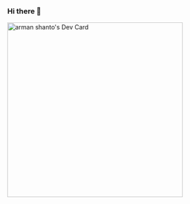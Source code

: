 ### Hi there 👋

<!-- 
**MD-ARMAN-Shanto/MD-ARMAN-Shanto** is a ✨ _special_ ✨ repository because its `README.md` (this file) appears on your GitHub profile.

Here are some ideas to get you started:

- 🔭 I’m currently working on UCB Fintech...
- 🌱 I’m currently learning ...
- 👯 I’m looking to collaborate on ...
- 🤔 I’m looking for help with ...
- 💬 Ask me about ...
- 📫 How to reach me: ...
- 😄 Pronouns: ...
- ⚡ Fun fact: ...
 -->


<a href="https://app.daily.dev/arman_shanto"><img src="https://api.daily.dev/devcards/3036ec0d872e442ea1269eb27acc2905.png?r=8oa" width="400" alt="arman shanto's Dev Card"/></a>
